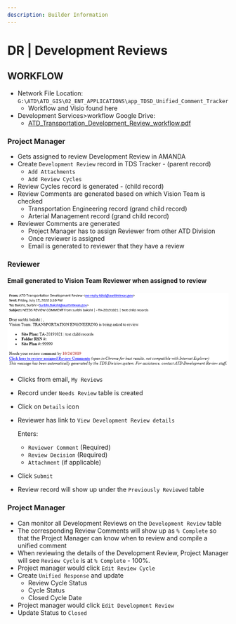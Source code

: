 ```yaml
---
description: Builder Information
---
```


# DR \| Development Reviews

## WORKFLOW

* Network File Location: `G:\ATD\ATD_GIS\02_ENT_APPLICATIONS\app_TDSD_Unified_Comment_Tracker`
  * Workflow and Visio found here
* Development Services&gt;workflow Google Drive: 
  * [ATD\_Transportation\_Development\_Review\_workflow.pdf](https://drive.google.com/file/d/1FuPhoOoO5-tptXpt8AB-WQxOuogZ-DEl/view?usp=sharing)

### **Project Manager**

* Gets assigned to review Development Review in AMANDA
* Create `Development Review` record in TDS Tracker - \(parent record\)
  * `Add Attachments`
  * `Add Review Cycles`
* Review Cycles record is generated - \(child record\)
* Review Comments are generated based on which Vision Team is checked
  * Transportation Engineering record \(grand child record\)
  * Arterial Management record \(grand child record\)
* Reviewer Comments are generated
  * Project Manager has to assign Reviewer from other ATD Division
  * Once reviewer is assigned
  * Email is generated to reviewer that they have a review

### Reviewer

#### Email generated to Vision Team Reviewer when assigned to review

![](../.gitbook/assets/image%20%2814%29.png)

* Clicks from email, `My Reviews`
* Record under `Needs Review` table is created
* Click on `Details` icon
* Reviewer has link to `View Development Review details`

  Enters: 

  * `Reviewer Comment` \(Required\)
  * `Review Decision` \(Required\)
  * `Attachment` \(if applicable\)

* Click `Submit`
* Review record will show up under the `Previously Reviewed` table

### **Project Manager**

* Can monitor all Development Reviews on the `Development Review` table
* The corresponding Review Comments will show up as `% Complete` so that the Project Manager can know when to review and compile a unified comment
* When reviewing the details of the Development Review, Project Manager will see `Review Cycle` is at `% Complete` - 100%.
* Project manager would click `Edit Review Cycle`
* Create `Unified Response` and update 
  * Review Cycle Status
  * Cycle Status
  * Closed Cycle Date
* Project manager would click `Edit Development Review`
* Update Status to `Closed`



